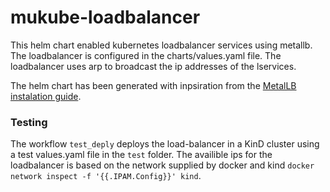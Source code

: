 # mukube-loadbalancer
This helm chart enabled kubernetes loadbalancer services using metallb. The loadbalancer is configured in the charts/values.yaml file. The loadbalancer uses arp to broadcast the ip addresses of the lservices. 

The helm chart has been generated with inpsiration from the [MetalLB instalation guide](https://metallb.universe.tf/installation/).

### Testing
The workflow ```test_deply``` deploys the load-balancer in a KinD cluster using a test values.yaml file in the ```test``` folder.
The availible ips for the loadbalancer is based on the network supplied by docker and kind ```docker network inspect -f '{{.IPAM.Config}}' kind```.